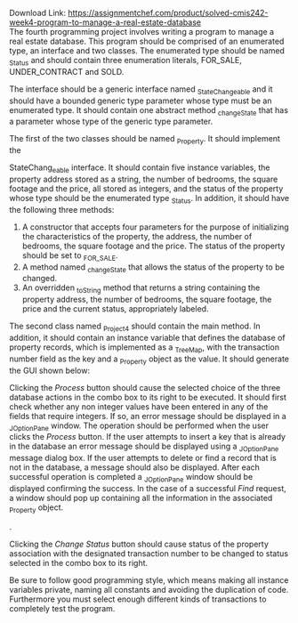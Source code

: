 Download Link: https://assignmentchef.com/product/solved-cmis242-week4-program-to-manage-a-real-estate-database
<br>
The fourth programming project involves writing a program to manage a real estate database. This program should be comprised of an enumerated type, an interface and two classes. The enumerated type should be named <sub>Status</sub> and should contain three enumeration literals, FOR_SALE, UNDER_CONTRACT and SOLD.

The interface should be a generic interface named <sub>StateChangeable</sub> and it should have a bounded generic type parameter whose type must be an enumerated type. It should contain one abstract method <sub>changeState</sub> that has a parameter whose type of the generic type parameter.

The first of the two classes should be named <sub>Property</sub>. It should implement the

StateChang<sub>eable</sub> interface. It should contain five instance variables, the property address stored as a string, the number of bedrooms, the square footage and the price, all stored as integers, and the status of the property whose type should be the enumerated type <sub>Status</sub>. In addition, it should have the following three methods:

<ol>

 <li>A constructor that accepts four parameters for the purpose of initializing the characteristics of the property, the address, the number of bedrooms, the square footage and the price. The status of the property should be set to <sub>FOR_SALE</sub>.</li>

 <li>A method named <sub>changeState</sub> that allows the status of the property to be changed.</li>

 <li>An overridden <sub>toString</sub> method that returns a string containing the property address, the number of bedrooms, the square footage, the price and the current status, appropriately labeled.</li>

</ol>

The second class named <sub>Project4</sub> should contain the main method. In addition, it should contain an instance variable that defines the database of property records, which is implemented as a <sub>TreeMap</sub>, with the transaction number field as the key and a <sub>Property</sub> object as the value. It should generate the GUI shown below:




Clicking the <em>Process</em> button should cause the selected choice of the three database actions in the combo box to its right to be executed. It should first check whether any non integer values have been entered in any of the fields that require integers. If so, an error message should be displayed in a <sub>JOptionPane</sub> window. The operation should be performed when the user clicks the <em>Process</em> button. If the user attempts to insert a key that is already in the database an error message should be displayed using a <sub>JOptionPane</sub> message dialog box. If the user attempts to delete or find a record that is not in the database, a message should also be displayed. After each successful operation is completed a <sub>JOptionPane</sub> window should be displayed confirming the success. In the case of a successful <em>Find</em> request, a window should pop up containing all the information in the associated <sub>Property</sub> object.

.

Clicking the <em>Change Status</em> button should cause status of the property association with the designated transaction number to be changed to status selected in the combo box to its right.

Be sure to follow good programming style, which means making all instance variables private, naming all constants and avoiding the duplication of code. Furthermore you must select enough different kinds of transactions to completely test the program.











